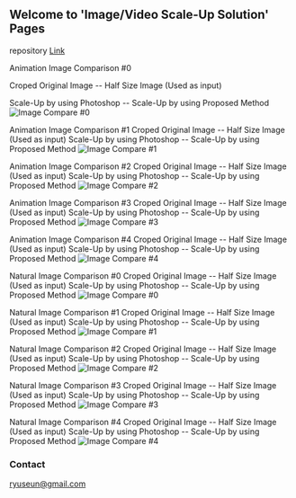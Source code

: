 ## Welcome to 'Image/Video Scale-Up Solution' Pages

repository
[Link](https://github.com/ryuseun/solution_scaleup)


Animation Image Comparison #0

Croped Original Image       -- Half Size Image (Used as input) 

Scale-Up by using Photoshop -- Scale-Up by using Proposed Method
![Image Compare #0](./output_aa0.jpg)

Animation Image Comparison #1
Croped Original Image       -- Half Size Image (Used as input)
Scale-Up by using Photoshop -- Scale-Up by using Proposed Method
![Image Compare #1](./output_aa1.jpg)

Animation Image Comparison #2
Croped Original Image       -- Half Size Image (Used as input)
Scale-Up by using Photoshop -- Scale-Up by using Proposed Method
![Image Compare #2](./output_aa2.jpg)

Animation Image Comparison #3
Croped Original Image       -- Half Size Image (Used as input)
Scale-Up by using Photoshop -- Scale-Up by using Proposed Method
![Image Compare #3](./output_aa3.jpg)

Animation Image Comparison #4
Croped Original Image       -- Half Size Image (Used as input)
Scale-Up by using Photoshop -- Scale-Up by using Proposed Method
![Image Compare #4](./output_aa4.jpg)

Natural Image Comparison #0
Croped Original Image       -- Half Size Image (Used as input)
Scale-Up by using Photoshop -- Scale-Up by using Proposed Method
![Image Compare #0](./output_bb0.jpg)

Natural Image Comparison #1
Croped Original Image       -- Half Size Image (Used as input)
Scale-Up by using Photoshop -- Scale-Up by using Proposed Method
![Image Compare #1](./output_bb1.jpg)

Natural Image Comparison #2
Croped Original Image       -- Half Size Image (Used as input)
Scale-Up by using Photoshop -- Scale-Up by using Proposed Method
![Image Compare #2](./output_bb2.jpg)

Natural Image Comparison #3
Croped Original Image       -- Half Size Image (Used as input)
Scale-Up by using Photoshop -- Scale-Up by using Proposed Method
![Image Compare #3](./output_bb3.jpg)

Natural Image Comparison #4
Croped Original Image       -- Half Size Image (Used as input)
Scale-Up by using Photoshop -- Scale-Up by using Proposed Method
![Image Compare #4](./output_bb4.jpg)


### Contact
ryuseun@gmail.com
